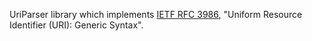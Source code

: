 UriParser library which implements [IETF RFC 3986](https://tools.ietf.org/html/rfc3986), "Uniform Resource Identifier (URI): Generic Syntax".
